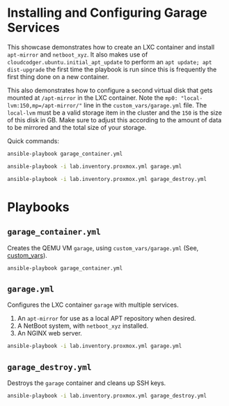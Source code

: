 # Installing and Configuring Garage Services

This showcase demonstrates how to create an LXC container and install `apt-mirror` and `netboot_xyz`. It also makes use of `cloudcodger.ubuntu.initial_apt_update` to perform an `apt update; apt dist-upgrade` the first time the playbook is run since this is frequently the first thing done on a new container.

This also demonstrates how to configure a second virtual disk that gets mounted at `/apt-mirror` in the LXC container. Note the `mp0: "local-lvm:150,mp=/apt-mirror/"` line in the `custom_vars/garage.yml` file. The `local-lvm` must be a valid storage item in the cluster and the `150` is the size of this disk in GB. Make sure to adjust this according to the amount of data to be mirrored and the total size of your storage.

Quick commands:

```bash
ansible-playbook garage_container.yml

ansible-playbook -i lab.inventory.proxmox.yml garage.yml

ansible-playbook -i lab.inventory.proxmox.yml garage_destroy.yml
```

# Playbooks

## `garage_container.yml`

Creates the QEMU VM `garage`, using `custom_vars/garage.yml` (See, [custom_vars](Custom_vars.md)).

```bash
ansible-playbook garage_container.yml
```

## `garage.yml`

Configures the LXC container `garage` with multiple services.

1) An `apt-mirror` for use as a local APT repository when desired.
2) A NetBoot system, with `netboot_xyz` installed.
3) An NGINX web server.

```bash
ansible-playbook -i lab.inventory.proxmox.yml garage.yml
```

## `garage_destroy.yml`

Destroys the `garage` container and cleans up SSH keys.

```bash
ansible-playbook -i lab.inventory.proxmox.yml garage_destroy.yml
```
